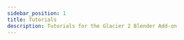 ```yaml
---
sidebar_position: 1
title: Tutorials
description: Tutorials for the Glacier 2 Blender Add-on
---
```

